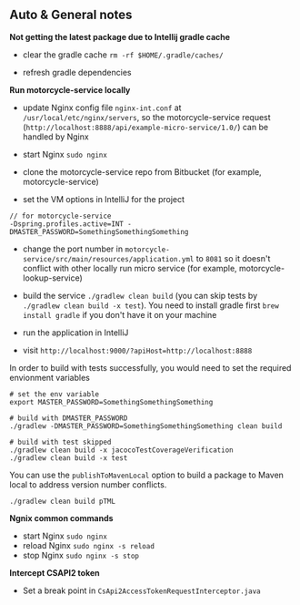 ## Auto & General notes

__Not getting the latest package due to Intellij gradle cache__

- clear the gradle cache `rm -rf $HOME/.gradle/caches/`

- refresh gradle dependencies

__Run motorcycle-service locally__

- update Nginx config file `nginx-int.conf` at `/usr/local/etc/nginx/servers`, so the motorcycle-service request (`http://localhost:8888/api/example-micro-service/1.0/`) can be handled by Nginx

- start Nginx `sudo nginx`

- clone the motorcycle-service repo from Bitbucket (for example, motorcycle-service)

- set the VM options in IntelliJ for the project

```
// for motorcycle-service
-Dspring.profiles.active=INT -DMASTER_PASSWORD=SomethingSomethingSomething
```

- change the port number in `motorcycle-service/src/main/resources/application.yml` to `8081` so it doesn't conflict with other locally run micro service (for example, motorcycle-lookup-service)

- build the service `./gradlew clean build` (you can skip tests by `./gradlew clean build -x test`). You need to install gradle first `brew install gradle` if you don't have it on your machine

- run the application in IntelliJ

- visit `http://localhost:9000/?apiHost=http://localhost:8888`

In order to build with tests successfully, you would need to set the required envionment variables

```
# set the env variable
export MASTER_PASSWORD=SomethingSomethingSomething

# build with DMASTER_PASSWORD
./gradlew -DMASTER_PASSWORD=SomethingSomethingSomething clean build

# build with test skipped
./gradlew clean build -x jacocoTestCoverageVerification
./gradlew clean build -x test
```

You can use the `publishToMavenLocal` option to build a package to Maven local to address version number conflicts.

```
./gradlew clean build pTML
```

__Ngnix common commands__

- start Nginx `sudo nginx`
- reload Nginx `sudo nginx -s reload`
- stop Nginx `sudo nginx -s stop`

__Intercept CSAPI2 token__

- Set a break point in `CsApi2AccessTokenRequestInterceptor.java`

